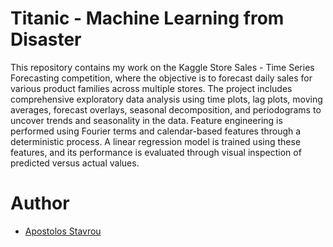 # Titanic - Machine Learning from Disaster

This repository contains my work on the Kaggle Store Sales - Time Series Forecasting competition, where the objective is to forecast daily sales for various product families across multiple stores.
The project includes comprehensive exploratory data analysis using time plots, lag plots, moving averages, forecast overlays, seasonal decomposition, and periodograms to uncover trends and seasonality in the data.
Feature engineering is performed using Fourier terms and calendar-based features through a deterministic process. 
A linear regression model is trained using these features, and its performance is evaluated through visual inspection of predicted versus actual values.


# Author

- [Apostolos Stavrou](https://www.linkedin.com/in/apostolos-stavrou-644982230/)
